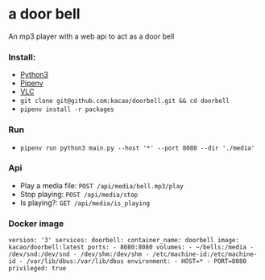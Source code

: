 # a door bell
An mp3 player with a web api to act as a door bell
### Install:

* [Python3](https://www.python.org/) 
* [Pipenv](https://pypi.org/project/pipenv/)
* [VLC](https://www.videolan.org/vlc/)
* `git clone git@github.com:kacao/doorbell.git && cd doorbell`
* `pipenv install -r packages`

### Run

* `pipenv run python3 main.py --host '*' --port 8080 --dir './media'`

### Api

* Play a media file: `POST /api/media/bell.mp3/play`
* Stop playing: `POST /api/media/stop`
* Is playing?: `GET /api/media/is_playing`

### Docker image

`
version: '3'
services:
  doorbell:
    container_name: doorbell
    image: kacao/doorbell:latest
    ports:
      - 8080:8080
    volumes:
      - ~/bells:/media
      - /dev/snd:/dev/snd
      - /dev/shm:/dev/shm
      - /etc/machine-id:/etc/machine-id
      - /var/lib/dbus:/var/lib/dbus
    environment:
      - HOST=*
      - PORT=8080
    privileged: true
`
